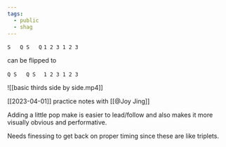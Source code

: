 ```yaml
---
tags:
  - public
  - shag
---
```

`S   Q S   Q`
`1 2 3 1 2 3`

can be flipped to

`Q S   Q S  `
`1 2 3 1 2 3`


![[basic thirds side by side.mp4]]

[[2023-04-01]] practice notes with [[@Joy Jing]]

Adding a little pop make is easier to lead/follow and also makes it more visually obvious and performative.

Needs finessing to get back on proper timing since these are like triplets.